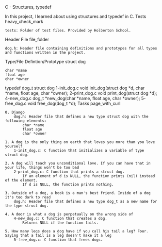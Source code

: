 C - Structures, typedef

In this project, I learned about using structures and typedef in C.
Tests heavy_check_mark

    tests: Folder of test files. Provided by Holberton School.

Header File file_folder

    dog.h: Header file containing definitions and prototypes for all types and functions written in the project.

Type/File 	Defintion/Prototype
struct dog 	

    char *name
    float age
    char *owner

typedef dog_t 	struct dog
1-init_dog.c 	void init_dog(struct dog *d, char *name, float age, char *owner);
2-print_dog.c 	void print_dog(struct dog *d);
4-new_dog.c 	dog_t *new_dog(char *name, float age, char *owner);
5-free_dog.c 	void free_dog(dog_t *d);
Tasks page_with_curl

    0. Django
        dog.h: Header file that defines a new type struct dog with the following elements:
            char *name
            float age
            char *owner

    1. A dog is the only thing on earth that loves you more than you love yourself
        1-init_dog.c: C function that initializes a variable of type struct dog.

    2. A dog will teach you unconditional love. If you can have that in your life, things won't be too bad
        2-print_dog.c: C function that prints a struct dog.
            If an element of d is NULL, the function prints (nil) instead of the element.
            If d is NULL, the function prints nothing.

    3. Outside of a dog, a book is a man's best friend. Inside of a dog it's too dark to read
        dog.h: Header file that defines a new type dog_t as a new name for the type struct dog.

    4. A door is what a dog is perpetually on the wrong side of
        4-new_dog.c: C function that creates a dog.
            Returns NULL if the function fails.

    5. How many legs does a dog have if you call his tail a leg? Four. Saying that a tail is a leg doesn't make it a leg
        5-free_dog.c: C function that frees dogs.


